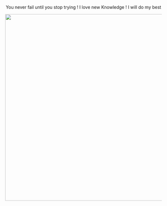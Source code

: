 <div align="center">
  <p>You never fail until you stop trying ! I love new Knowledge ! I will do my best</p>
</div>
<p align="center">
  <img width="740" height="600" src="https://img.freepik.com/free-vector/software-engineering-background_1284-3394.jpg?t=st=1685445331~exp=1685445931~hmac=a4471b86de45639c2512ee19c42c8a8fb326af0069ae937e571b6384784ed33e">
</p>
